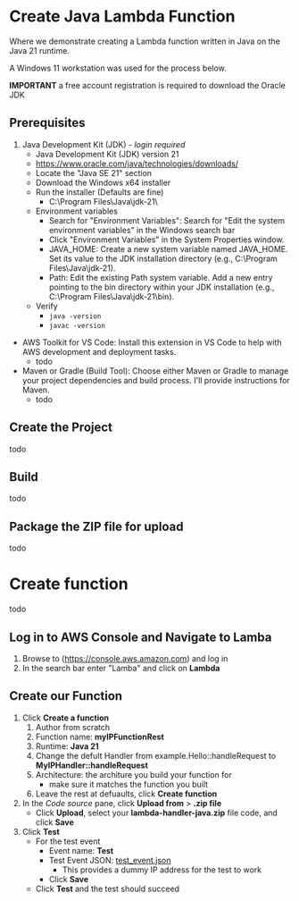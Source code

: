 # Create Java Lambda Function
Where we demonstrate creating a Lambda function written in Java on the Java 21 runtime.

A Windows 11 workstation was used for the process below.

**IMPORTANT** a free account registration is required to download the Oracle JDK

## Prerequisites
1. Java Development Kit (JDK) - *login required*
    - Java Development Kit (JDK) version 21
    - https://www.oracle.com/java/technologies/downloads/
    - Locate the "Java SE 21" section
    - Download the Windows x64 installer
    - Run the installer (Defaults are fine)
      - C:\Program Files\Java\jdk-21\
    - Environment variables
      - Search for "Environment Variables": Search for "Edit the system environment variables" in the Windows search bar
      - Click "Environment Variables" in the System Properties window.
      - JAVA_HOME: Create a new system variable named JAVA_HOME. Set its value to the JDK installation directory (e.g., C:\Program Files\Java\jdk-21).
      - Path: Edit the existing Path system variable. Add a new entry pointing to the bin directory within your JDK installation (e.g., C:\Program Files\Java\jdk-21\bin).
    - Verify
      - `java -version`
      - `javac -version`
- AWS Toolkit for VS Code: Install this extension in VS Code to help with AWS development and deployment tasks.
    - todo
- Maven or Gradle (Build Tool): Choose either Maven or Gradle to manage your project dependencies and build process. I'll provide instructions for Maven.
    - todo

## Create the Project
todo
 
## Build
todo

## Package the ZIP file for upload
todo 
# Create function
todo

## Log in to AWS Console and Navigate to Lamba
1. Browse to (https://console.aws.amazon.com) and log in
2. In the search bar enter "Lamba" and click on **Lambda**
## Create our Function
1. Click **Create a function**
    1. Author from scratch
    2. Function name: **myIPFunctionRest**
    3. Runtime: **Java 21**
    4. Change the defult Handler from example.Hello::handleRequest to **MyIPHandler::handleRequest**
    5. Architecture: the architure you build your function for
        - make sure it matches the function you built
    6. Leave the rest at defuaults, click **Create function**
2. In the *Code source* pane, click **Upload from** > **.zip file**
    - Click **Upload**, select your **lambda-handler-java.zip** file code, and click **Save**
3. Click **Test**
    - For the test event
      - Event name: **Test**
      - Test Event JSON: [test_event.json](test_event.json)
        - This provides a dummy IP address for the test to work
      - Click **Save**
    - Click **Test** and the test should succeed
